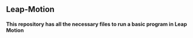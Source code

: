 ## Leap-Motion
#### This repository has all the necessary files to run a basic program in Leap Motion
